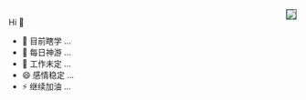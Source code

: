<img align="right" style="border: solid 1px #30363d" src="https://github-readme-stats.vercel.app/api?username=xxxcrel&show_icons=true&icon_color=EB5757&text_color=f6d365&bg_color=363636&hide_title=true" />

Hi 👋

- 🔭 目前瞎学 ...
- 🌱 每日神游 ...
- 🤔 工作未定 ...
- 😄 感情稳定 ...
- ⚡ 继续加油 ...

